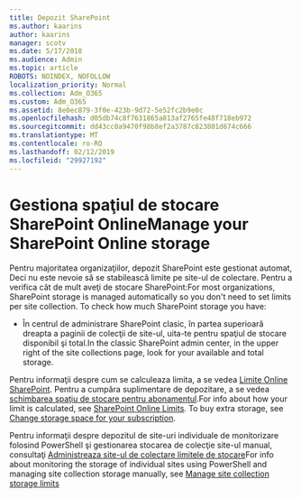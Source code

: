```yaml
---
title: Depozit SharePoint
ms.author: kaarins
author: kaarins
manager: scotv
ms.date: 5/17/2018
ms.audience: Admin
ms.topic: article
ROBOTS: NOINDEX, NOFOLLOW
localization_priority: Normal
ms.collection: Adm_O365
ms.custom: Adm_O365
ms.assetid: 8e0ec879-3f0e-423b-9d72-5e52fc2b9e0c
ms.openlocfilehash: d05db74c8f7631865a813af2765fe48f718eb972
ms.sourcegitcommit: dd43cc0a9470f98b8ef2a3787c823801d674c666
ms.translationtype: MT
ms.contentlocale: ro-RO
ms.lasthandoff: 02/12/2019
ms.locfileid: "29927192"
---
```

# <a name="manage-your-sharepoint-online-storage"></a><span data-ttu-id="709c6-102">Gestiona spaţiul de stocare SharePoint Online</span><span class="sxs-lookup"><span data-stu-id="709c6-102">Manage your SharePoint Online storage</span></span>

<span data-ttu-id="709c6-p101">Pentru majoritatea organizaţiilor, depozit SharePoint este gestionat automat, Deci nu este nevoie să se stabilească limite pe site-ul de colectare. Pentru a verifica cât de mult aveţi de stocare SharePoint:</span><span class="sxs-lookup"><span data-stu-id="709c6-p101">For most organizations, SharePoint storage is managed automatically so you don't need to set limits per site collection. To check how much SharePoint storage you have:</span></span>
  
- <span data-ttu-id="709c6-105">În centrul de administrare SharePoint clasic, în partea superioară dreapta a paginii de colecţii de site-ul, uita-te pentru spaţiul de stocare disponibil şi total.</span><span class="sxs-lookup"><span data-stu-id="709c6-105">In the classic SharePoint admin center, in the upper right of the site collections page, look for your available and total storage.</span></span>
    
<span data-ttu-id="709c6-p102">Pentru informaţii despre cum se calculeaza limita, a se vedea [Limite Online SharePoint](https://go.microsoft.com/fwlink/p/?LinkID=856113). Pentru a cumpăra suplimentare de depozitare, a se vedea [schimbarea spaţiu de stocare pentru abonamentul](https://go.microsoft.com/fwlink/?linkid=866428).</span><span class="sxs-lookup"><span data-stu-id="709c6-p102">For info about how your limit is calculated, see [SharePoint Online Limits](https://go.microsoft.com/fwlink/p/?LinkID=856113). To buy extra storage, see [Change storage space for your subscription](https://go.microsoft.com/fwlink/?linkid=866428).</span></span>
  
<span data-ttu-id="709c6-108">Pentru informaţii despre depozitul de site-uri individuale de monitorizare folosind PowerShell şi gestionarea stocarea de colecţie site-ul manual, consultaţi [Administreaza site-ul de colectare limitele de stocare](https://go.microsoft.com/fwlink/?linkid=867833)</span><span class="sxs-lookup"><span data-stu-id="709c6-108">For info about monitoring the storage of individual sites using PowerShell and managing site collection storage manually, see [Manage site collection storage limits](https://go.microsoft.com/fwlink/?linkid=867833)</span></span>
  

